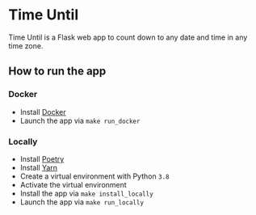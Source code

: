 # Time Until

Time Until is a Flask web app to count down to any date and time in any time
zone.

## How to run the app

### Docker

- Install [Docker](https://www.docker.com/)
- Launch the app via `make run_docker`

### Locally

- Install [Poetry](https://python-poetry.org/)
- Install [Yarn](https://yarnpkg.com/)
- Create a virtual environment with Python `3.8`
- Activate the virtual environment
- Install the app via `make install_locally`
- Launch the app via `make run_locally`
